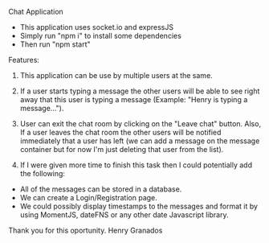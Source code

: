 Chat Application
- This application uses socket.io and expressJS
- Simply run "npm i" to install some dependencies
- Then run "npm start"

Features:
1) This application can be use by multiple users at the same.
2) If a user starts typing a message the other users will be able to see right away that this user is typing a message (Example: "Henry is typing a message...").
3) User can exit the chat room by clicking on the "Leave chat" button. Also, If a user leaves the chat room the other users will be notified immediately that a user has left (we can add a message on the message container but for now I'm just deleting that user from the list).

4) If I were given more time to finish this task then I could potentially add the following:
- All of the messages can be stored in a database.
- We can create a Login/Registration page.
- We could possibly display timestamps to the messages and format it by using MomentJS, dateFNS or any other date Javascript library.

Thank you for this oportunity.
Henry Granados

